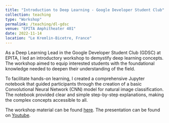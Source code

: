 ```yaml
---
title: "Introduction to Deep Learning - Google Developer Student Club"
collection: teaching
type: "Workshop"
permalink: /teaching/dl-gdsc
venue: "EPITA Amphitheater 401"
date: 2022-11-14
location: "Le Kremlin-Bicetre, France"
---
```


As a Deep Learning Lead in the Google Developer Student Club (GDSC) at EPITA, I led an introductory workshop to demystify deep learning concepts. The workshop aimed to equip interested students with the foundational knowledge needed to deepen their understanding of the field.

To facilitate hands-on learning, I created a comprehensive Jupyter notebook that guided participants through the creation of a basic Convolutional Neural Network (CNN) model for natural image classification. The notebook provided clear and simple step-by-step explanations, making the complex concepts accessible to all.

The workshop material can be found [here](https://github.com/GDSC-EPITA/gdsc-deep_learning_intro-epita/blob/master/GDSC_DL_notebook.ipynb).
The presentation can be found on [Youtube](https://www.youtube.com/watch?v=eVWS9aBaEi4&t=15s).
